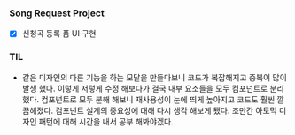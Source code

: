 ### Song Request Project

- [x] 신청곡 등록 폼 UI 구현



### TIL

- 같은 디자인의 다른 기능을 하는 모달을 만들다보니 코드가 복잡해지고 중복이 많이 발생 했다. 
  이렇게 저렇게 수정 해보다가 결국 내부 요소들을 모두 컴포넌트로 분리 했다. 컴포넌트로 모두 분해 해보니 재사용성이 눈에 띄게 높아지고 코드도 훨씬 깔끔해졌다. 컴포넌트 설계의 중요성에 대해 다시 생각 해보게 됐다. 조만간 아토믹 디자인 패턴에 대해 시간을 내서 공부 해봐야겠다.


